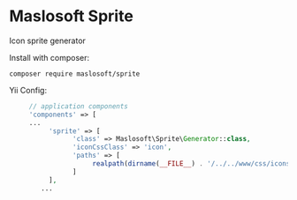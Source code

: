 Maslosoft Sprite
=======

Icon sprite generator

Install with composer:

~~~
composer require maslosoft/sprite
~~~

Yii Config:

~~~php
	 // application components
	 'components' => [
	 ...
		  'sprite' => [
				'class' => Maslosoft\Sprite\Generator::class,
				'iconCssClass' => 'icon',
				'paths' => [
					 realpath(dirname(__FILE__) . '/../../www/css/icons')
				]
		  ],
		...
~~~
